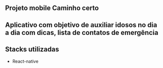 ## Projeto mobile Caminho certo

## Aplicativo com objetivo de auxiliar idosos no dia a dia com dicas, lista de contatos de emergência

## Stacks utilizadas
* React-native
